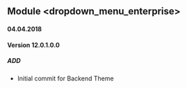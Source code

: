 ## Module <dropdown_menu_enterprise>

#### 04.04.2018
#### Version 12.0.1.0.0
##### ADD
- Initial commit for Backend Theme
